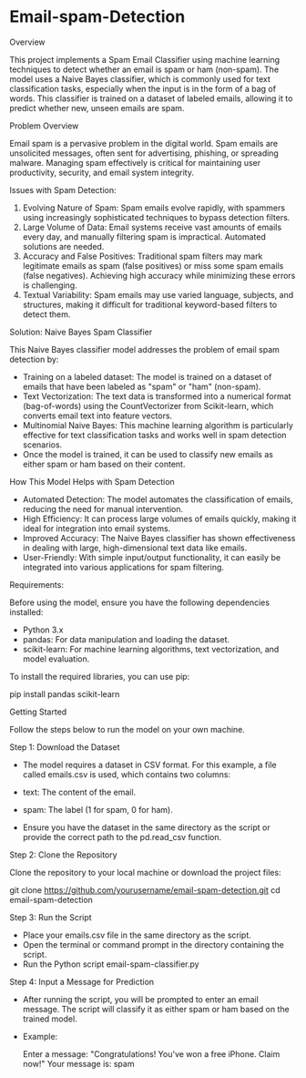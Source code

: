# Email-spam-Detection

Overview

This project implements a Spam Email Classifier using machine learning techniques to detect whether an email is spam or ham (non-spam). The model uses a Naive Bayes classifier, which is commonly used for text classification tasks, especially when the input is in the form of a bag of words. This classifier is trained on a dataset of labeled emails, allowing it to predict whether new, unseen emails are spam.

Problem Overview

Email spam is a pervasive problem in the digital world. Spam emails are unsolicited messages, often sent for advertising, phishing, or spreading malware. Managing spam effectively is critical for maintaining user productivity, security, and email system integrity.

Issues with Spam Detection:

1. Evolving Nature of Spam: Spam emails evolve rapidly, with spammers using increasingly sophisticated techniques to bypass detection filters.
2. Large Volume of Data: Email systems receive vast amounts of emails every day, and manually filtering spam is impractical. Automated solutions are needed.
3. Accuracy and False Positives: Traditional spam filters may mark legitimate emails as spam (false positives) or miss some spam emails (false negatives). Achieving high accuracy while minimizing these errors is challenging.
4. Textual Variability: Spam emails may use varied language, subjects, and structures, making it difficult for traditional keyword-based filters to detect them.

Solution: Naive Bayes Spam Classifier

This Naive Bayes classifier model addresses the problem of email spam detection by:

 - Training on a labeled dataset: The model is trained on a dataset of emails that have been labeled as "spam" or "ham" (non-spam).
 - Text Vectorization: The text data is transformed into a numerical format (bag-of-words) using the CountVectorizer from Scikit-learn, which converts email text into feature vectors.
 - Multinomial Naive Bayes: This machine learning algorithm is particularly effective for text classification tasks and works well in spam detection scenarios.
 - Once the model is trained, it can be used to classify new emails as either spam or ham based on their content.

 How This Model Helps with Spam Detection
 
 - Automated Detection: The model automates the classification of emails, reducing the need for manual intervention.
 - High Efficiency: It can process large volumes of emails quickly, making it ideal for integration into email systems.
 - Improved Accuracy: The Naive Bayes classifier has shown effectiveness in dealing with large, high-dimensional text data like emails.
 - User-Friendly: With simple input/output functionality, it can easily be integrated into various applications for spam filtering.

Requirements:

 Before using the model, ensure you have the following dependencies installed:

 - Python 3.x
 - pandas: For data manipulation and loading the dataset.
 - scikit-learn: For machine learning algorithms, text vectorization, and model evaluation.

To install the required libraries, you can use pip:

 pip install pandas scikit-learn

Getting Started

Follow the steps below to run the model on your own machine.

Step 1: Download the Dataset

 - The model requires a dataset in CSV format. For this example, a file called emails.csv is used, which contains two columns:

 - text: The content of the email.
 - spam: The label (1 for spam, 0 for ham).
 - Ensure you have the dataset in the same directory as the script or provide the correct path to the pd.read_csv function.

Step 2: Clone the Repository

 Clone the repository to your local machine or download the project files:

 git clone https://github.com/yourusername/email-spam-detection.git
 cd email-spam-detection

Step 3: Run the Script

 - Place your emails.csv file in the same directory as the script.
 - Open the terminal or command prompt in the directory containing the script.
 - Run the Python script email-spam-classifier.py

 Step 4: Input a Message for Prediction

 - After running the script, you will be prompted to enter an email message. The script will classify it as either spam or ham based on the trained model. 

 - Example:

   Enter a message: "Congratulations! You've won a free iPhone. Claim now!"
   Your message is: spam

